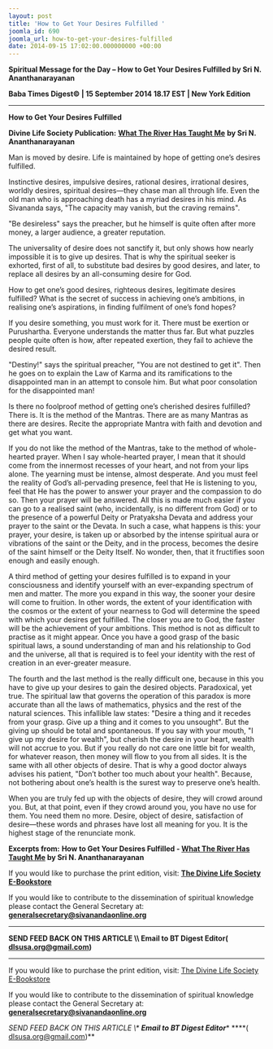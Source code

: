 ```yaml
---
layout: post
title: 'How to Get Your Desires Fulfilled '
joomla_id: 690
joomla_url: how-to-get-your-desires-fulfilled
date: 2014-09-15 17:02:00.000000000 +00:00
---
```

  

















































**Spiritual Message for the Day – How to Get Your Desires Fulfilled by Sri N. Ananthanarayanan**

**Baba Times Digest© | 15 September 2014 18.17 EST | New York Edition**

* * *  


**How to Get Your Desires Fulfilled**

**Divine Life Society Publication:** [**What The River Has Taught Me**](http://www.dlshq.org/discourse/dec2006.htm) **by Sri N. Ananthanarayanan**

Man is moved by desire. Life is maintained by hope of getting one’s desires fulfilled.

Instinctive desires, impulsive desires, rational desires, irrational desires, worldly desires, spiritual desires—they chase man all through life. Even the old man who is approaching death has a myriad desires in his mind. As Sivananda says, "The capacity may vanish, but the craving remains".

"Be desireless" says the preacher, but he himself is quite often after more money, a larger audience, a greater reputation.

The universality of desire does not sanctify it, but only shows how nearly impossible it is to give up desires. That is why the spiritual seeker is exhorted, first of all, to substitute bad desires by good desires, and later, to replace all desires by an all-consuming desire for God.

How to get one’s good desires, righteous desires, legitimate desires fulfilled? What is the secret of success in achieving one’s ambitions, in realising one’s aspirations, in finding fulfilment of one’s fond hopes? 

If you desire something, you must work for it. There must be exertion or Purushartha. Everyone understands the matter thus far. But what puzzles people quite often is how, after repeated exertion, they fail to achieve the desired result.

"Destiny!" says the spiritual preacher, "You are not destined to get it". Then he goes on to explain the Law of Karma and its ramifications to the disappointed man in an attempt to console him. But what poor consolation for the disappointed man!

Is there no foolproof method of getting one’s cherished desires fulfilled? There is. It is the method of the Mantras. There are as many Mantras as there are desires. Recite the appropriate Mantra with faith and devotion and get what you want.

If you do not like the method of the Mantras, take to the method of whole-hearted prayer. When I say whole-hearted prayer, I mean that it should come from the innermost recesses of your heart, and not from your lips alone. The yearning must be intense, almost desperate. And you must feel the reality of God’s all-pervading presence, feel that He is listening to you, feel that He has the power to answer your prayer and the compassion to do so. Then your prayer will be answered. All this is made much easier if you can go to a realised saint (who, incidentally, is no different from God) or to the presence of a powerful Deity or Pratyaksha Devata and address your prayer to the saint or the Devata. In such a case, what happens is this: your prayer, your desire, is taken up or absorbed by the intense spiritual aura or vibrations of the saint or the Deity, and in the process, becomes the desire of the saint himself or the Deity Itself. No wonder, then, that it fructifies soon enough and easily enough.

A third method of getting your desires fulfilled is to expand in your consciousness and identify yourself with an ever-expanding spectrum of men and matter. The more you expand in this way, the sooner your desire will come to fruition. In other words, the extent of your identification with the cosmos or the extent of your nearness to God will determine the speed with which your desires get fulfilled. The closer you are to God, the faster will be the achievement of your ambitions. This method is not as difficult to practise as it might appear. Once you have a good grasp of the basic spiritual laws, a sound understanding of man and his relationship to God and the universe, all that is required is to feel your identity with the rest of creation in an ever-greater measure.

The fourth and the last method is the really difficult one, because in this you have to give up your desires to gain the desired objects. Paradoxical, yet true. The spiritual law that governs the operation of this paradox is more accurate than all the laws of mathematics, physics and the rest of the natural sciences. This infallible law states: "Desire a thing and it recedes from your grasp. Give up a thing and it comes to you unsought". But the giving up should be total and spontaneous. If you say with your mouth, "I give up my desire for wealth", but cherish the desire in your heart, wealth will not accrue to you. But if you really do not care one little bit for wealth, for whatever reason, then money will flow to you from all sides. It is the same with all other objects of desire. That is why a good doctor always advises his patient, "Don’t bother too much about your health". Because, not bothering about one’s health is the surest way to preserve one’s health.

When you are truly fed up with the objects of desire, they will crowd around you. But, at that point, even if they crowd around you, you have no use for them. You need them no more. Desire, object of desire, satisfaction of desire—these words and phrases have lost all meaning for you. It is the highest stage of the renunciate monk.



**Excerpts from:** **How to Get Your Desires Fulfilled - [What The River Has Taught Me](http://www.dlshq.org/discourse/dec2006.htm) by Sri N. Ananthanarayanan**

If you would like to purchase the print edition, visit: **[The Divine Life Society E-Bookstore](http://www.dlshq.org/download/download.htm)**

If you would like to contribute to the dissemination of spiritual knowledge please contact the General Secretary at: [](mailto:%20%3Cscript%20type=%27text/javascript%27%3E%20%3C%21--%20var%20prefix%20=%20%27ma%27%20+%20%27il%27%20+%20%27to%27;%20var%20path%20=%20%27hr%27%20+%20%27ef%27%20+%20%27=%27;%20var%20addy57016%20=%20%27generalsecretary%27%20+%20%27@%27;%20addy57016%20=%20addy57016%20+%20%27sivanandaonline%27%20+%20%27.%27%20+%20%27org%27;%20document.write%28%27%3Ca%20%27%20+%20path%20+%20%27%5C%27%27%20+%20prefix%20+%20%27:%27%20+%20addy57016%20+%20%27%5C%27%3E%27%29;%20document.write%28addy57016%29;%20document.write%28%27%3C%5C/a%3E%27%29;%20//--%3E%5Cn%20%3C/script%3E%3Cscript%20type=%27text/javascript%27%3E%20%3C%21--%20document.write%28%27%3Cspan%20style=%5C%27display:%20none;%5C%27%3E%27%29;%20//--%3E%20%3C/script%3EThis%20email%20address%20is%20being%20protected%20from%20spambots.%20You%20need%20JavaScript%20enabled%20to%20view%20it.%20%3Cscript%20type=%27text/javascript%27%3E%20%3C%21--%20document.write%28%27%3C/%27%29;%20document.write%28%27span%3E%27%29;%20//--%3E%20%3C/script%3E?subject=Contribution%20to%20Dissemination%20of%20Spiritual%20Knowledge) **generalsecretary@sivanandaonline.org**

****

**SEND FEED BACK ON THIS ARTICLE \\\ Email to BT Digest Editor[](mailto:%20%3Cscript%20type=%27text/javascript%27%3E%20%3C%21--%20var%20prefix%20=%20%27ma%27%20+%20%27il%27%20+%20%27to%27;%20var%20path%20=%20%27hr%27%20+%20%27ef%27%20+%20%27=%27;%20var%20addy72654%20=%20%27dlsusa.org%27%20+%20%27@%27;%20addy72654%20=%20addy72654%20+%20%27gmail%27%20+%20%27.%27%20+%20%27com%27;%20document.write%28%27%3Ca%20%27%20+%20path%20+%20%27%5C%27%27%20+%20prefix%20+%20%27:%27%20+%20addy72654%20+%20%27%5C%27%3E%27%29;%20document.write%28addy72654%29;%20document.write%28%27%3C%5C/a%3E%27%29;%20//--%3E%5Cn%20%3C/script%3E%3Cscript%20type=%27text/javascript%27%3E%20%3C%21--%20document.write%28%27%3Cspan%20style=%5C%27display:%20none;%5C%27%3E%27%29;%20//--%3E%20%3C/script%3EThis%20email%20address%20is%20being%20protected%20from%20spambots.%20You%20need%20JavaScript%20enabled%20to%20view%20it.%20%3Cscript%20type=%27text/javascript%27%3E%20%3C%21--%20document.write%28%27%3C/%27%29;%20document.write%28%27span%3E%27%29;%20//--%3E%20%3C/script%3E?subject=DLS%20Posts)( [dlsusa.org@gmail.com](mailto:dlsusa.org@gmail.com))**



* * *



  

If you would like to purchase the print edition, visit: [The Divine Life Society E-Bookstore](http://www.dlshq.org/download/download.htm)

If you would like to contribute to the dissemination of spiritual knowledge please contact the General Secretary at: **[generalsecretary@sivanandaonline.org](mailto:generalsecretary@sivanandaonline.org)**

**SEND FEED BACK ON THIS ARTICLE \\\**  **Email to BT Digest Editor**** [](mailto:%20%3Cscript%20type=%27text/javascript%27%3E%20%3C%21--%20var%20prefix%20=%20%27ma%27%20+%20%27il%27%20+%20%27to%27;%20var%20path%20=%20%27hr%27%20+%20%27ef%27%20+%20%27=%27;%20var%20addy72654%20=%20%27dlsusa.org%27%20+%20%27@%27;%20addy72654%20=%20addy72654%20+%20%27gmail%27%20+%20%27.%27%20+%20%27com%27;%20document.write%28%27%3Ca%20%27%20+%20path%20+%20%27%5C%27%27%20+%20prefix%20+%20%27:%27%20+%20addy72654%20+%20%27%5C%27%3E%27%29;%20document.write%28addy72654%29;%20document.write%28%27%3C%5C/a%3E%27%29;%20//--%3E%5Cn%20%3C/script%3E%3Cscript%20type=%27text/javascript%27%3E%20%3C%21--%20document.write%28%27%3Cspan%20style=%5C%27display:%20none;%5C%27%3E%27%29;%20//--%3E%20%3C/script%3EThis%20email%20address%20is%20being%20protected%20from%20spambots.%20You%20need%20JavaScript%20enabled%20to%20view%20it.%20%3Cscript%20type=%27text/javascript%27%3E%20%3C%21--%20document.write%28%27%3C/%27%29;%20document.write%28%27span%3E%27%29;%20//--%3E%20%3C/script%3E?subject=DLS%20Posts)****( [dlsusa.org@gmail.com](mailto:dlsusa.org@gmail.com))**  
